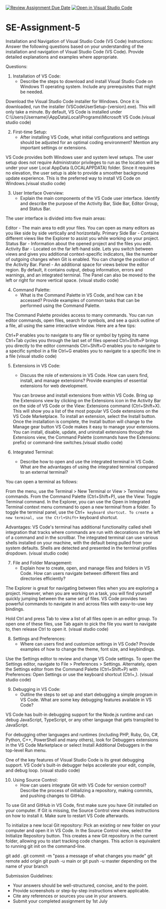 [![Review Assignment Due Date](https://classroom.github.com/assets/deadline-readme-button-22041afd0340ce965d47ae6ef1cefeee28c7c493a6346c4f15d667ab976d596c.svg)](https://classroom.github.com/a/XoLGRbHq)
[![Open in Visual Studio Code](https://classroom.github.com/assets/open-in-vscode-2e0aaae1b6195c2367325f4f02e2d04e9abb55f0b24a779b69b11b9e10269abc.svg)](https://classroom.github.com/online_ide?assignment_repo_id=15307832&assignment_repo_type=AssignmentRepo)
# SE-Assignment-5
Installation and Navigation of Visual Studio Code (VS Code)
 Instructions:
Answer the following questions based on your understanding of the installation and navigation of Visual Studio Code (VS Code). Provide detailed explanations and examples where appropriate.

 Questions:

1. Installation of VS Code:
   - Describe the steps to download and install Visual Studio Code on Windows 11 operating system. Include any prerequisites that might be needed.

Download the Visual Studio Code installer for Windows.
Once it is downloaded, run the installer (VSCodeUserSetup-{version}.exe). This will only take a minute.
By default, VS Code is installed under C:\Users\{Username}\AppData\Local\Programs\Microsoft VS Code.(visual studio code)

2. First-time Setup:
   - After installing VS Code, what initial configurations and settings should be adjusted for an optimal coding environment? Mention any important settings or extensions.

VS Code provides both Windows user and system level setups.
The user setup does not require Administrator privileges to run as the location will be under your user Local AppData (LOCALAPPDATA) folder. Since it requires no elevation, the user setup is able to provide a smoother background update experience. This is the preferred way to install VS Code on Windows.(visual studio code)

3. User Interface Overview:
   - Explain the main components of the VS Code user interface. Identify and describe the purpose of the Activity Bar, Side Bar, Editor Group, and Status Bar.

The user interface is divided into five main areas:

Editor - The main area to edit your files. You can open as many editors as you like side by side vertically and horizontally.
Primary Side Bar - Contains different views like the Explorer to assist you while working on your project.
Status Bar - Information about the opened project and the files you edit.
Activity Bar - Located on the far left-hand side. Lets you switch between views and gives you additional context-specific indicators, like the number of outgoing changes when Git is enabled. You can change the position of the Activity Bar.
Panel - An additional space for views below the editor region. By default, it contains output, debug information, errors and warnings, and an integrated terminal. The Panel can also be moved to the left or right for more vertical space. (visual studio code)

4. Command Palette:
   - What is the Command Palette in VS Code, and how can it be accessed? Provide examples of common tasks that can be performed using the Command Palette.

The Command Palette provides access to many commands. You can run editor commands, open files, search for symbols, and see a quick outline of a file, all using the same interactive window. Here are a few tips:

Ctrl+P enables you to navigate to any file or symbol by typing its name
Ctrl+Tab cycles you through the last set of files opened
Ctrl+Shift+P brings you directly to the editor commands
Ctrl+Shift+O enables you to navigate to a specific symbol in a file
Ctrl+G enables you to navigate to a specific line in a file (visual studio code)

5. Extensions in VS Code:
   - Discuss the role of extensions in VS Code. How can users find, install, and manage extensions? Provide examples of essential extensions for web development.

   You can browse and install extensions from within VS Code. Bring up the Extensions view by clicking on the Extensions icon in the Activity Bar on the side of VS Code or the View: Extensions command (Ctrl+Shift+X).
   This will show you a list of the most popular VS Code extensions on the VS Code Marketplace.
   To install an extension, select the Install button. Once the installation is complete, the Install button will change to the Manage gear button
   VS Code makes it easy to manage your extensions. You can install, disable, update, and uninstall extensions through the Extensions view, the Command Palette (commands have the Extensions: prefix) or command-line switches.(visual studio code)

6. Integrated Terminal:
   - Describe how to open and use the integrated terminal in VS Code. What are the advantages of using the integrated terminal compared to an external terminal?

You can open a terminal as follows:

From the menu, use the Terminal > New Terminal or View > Terminal menu commands.
From the Command Palette (Ctrl+Shift+P), use the View: Toggle Terminal command.
In the Explorer, you can use the Open in Integrated Terminal context menu command to open a new terminal from a folder.
To toggle the terminal panel, use the Ctrl+` keyboard shortcut.
To create a new terminal, use the Ctrl+Shift+` keyboard shortcut.

Advantages:
VS Code's terminal has additional functionality called shell integration that tracks where commands are run with decorations on the left of a command and in the scrollbar.
The integrated terminal can use various shells installed on your machine, with the default being pulled from your system defaults. Shells are detected and presented in the terminal profiles dropdown. (visual studio code)

7. File and Folder Management:
   - Explain how to create, open, and manage files and folders in VS Code. How can users navigate between different files and directories efficiently?

The Explorer is great for navigating between files when you are exploring a project. However, when you are working on a task, you will find yourself quickly jumping between the same set of files. VS Code provides two powerful commands to navigate in and across files with easy-to-use key bindings.

Hold Ctrl and press Tab to view a list of all files open in an editor group. To open one of these files, use Tab again to pick the file you want to navigate to, then release Ctrl to open it. (visual studio code)

8. Settings and Preferences:
   - Where can users find and customize settings in VS Code? Provide examples of how to change the theme, font size, and keybindings.

  Use the Settings editor to review and change VS Code settings. To open the Settings editor, navigate to File > Preferences > Settings. Alternately, open the Settings editor from the Command Palette (Ctrl+Shift+P) with Preferences: Open Settings or use the keyboard shortcut (Ctrl+,). (visual studio code) 

9. Debugging in VS Code:
   - Outline the steps to set up and start debugging a simple program in VS Code. What are some key debugging features available in VS Code?

VS Code has built-in debugging support for the Node.js runtime and can debug JavaScript, TypeScript, or any other language that gets transpiled to JavaScript.

For debugging other languages and runtimes (including PHP, Ruby, Go, C#, Python, C++, PowerShell and many others), look for Debuggers extensions in the VS Code Marketplace or select Install Additional Debuggers in the top-level Run menu.

One of the key features of Visual Studio Code is its great debugging support. VS Code's built-in debugger helps accelerate your edit, compile, and debug loop. (visual studio code)


10. Using Source Control:
    - How can users integrate Git with VS Code for version control? Describe the process of initializing a repository, making commits, and pushing changes to GitHub.

To use Git and GitHub in VS Code, first make sure you have Git installed on your computer. If Git is missing, the Source Control view shows instructions on how to install it. Make sure to restart VS Code afterwards.

To initialize a new local Git repository:
Pick an existing or new folder on your computer and open it in VS Code.
In the Source Control view, select the Initialize Repository button.
This creates a new Git repository in the current folder, allowing you to start tracking code changes.
This action is equivalent to running git init on the command-line.

git add .
git commit -m "pass a message of what changes you made"
git remote add origin <github repo url>
git push -u main or git push -u master depending on the name of your branch

 Submission Guidelines:
- Your answers should be well-structured, concise, and to the point.
- Provide screenshots or step-by-step instructions where applicable.
- Cite any references or sources you use in your answers.
- Submit your completed assignment by 1st July 

